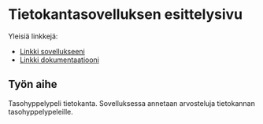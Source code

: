 ﻿# Tietokantasovelluksen esittelysivu

Yleisiä linkkejä:

* [Linkki sovellukseeni](http://okarki.users.cs.helsinki.fi/tsoha/)
* [Linkki dokumentaatiooni](https://github.com/GourmetHunter/Tsoha-Bootstrap/blob/master/doc/dokumentaatio.pdf)

## Työn aihe

Tasohyppelypeli tietokanta. Sovelluksessa annetaan arvosteluja tietokannan tasohyppelypeleille.
